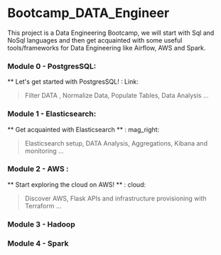 # Bootcamp_DATA_Engineer

This project is a Data Engineering Bootcamp, we will start with Sql and NoSql languages
and then get acquainted with some useful tools/frameworks for Data Engineering like Airflow, AWS and Spark.

### Module 0 - PostgresSQL:
** Let's get started with PostgresSQL! : Link:
> Filter DATA , Normalize Data, Populate Tables, Data Analysis ...

### Module 1 - Elasticsearch:
** Get acquainted with Elasticsearch ** : mag_right:
> Elasticsearch setup, DATA Analysis, Aggregations, Kibana and monitoring ...

### Module 2 - AWS :
** Start exploring the cloud on AWS! ** : cloud:
> Discover AWS, Flask APIs and infrastructure provisioning with Terraform ...

### Module 3 - Hadoop


### Module 4 - Spark
